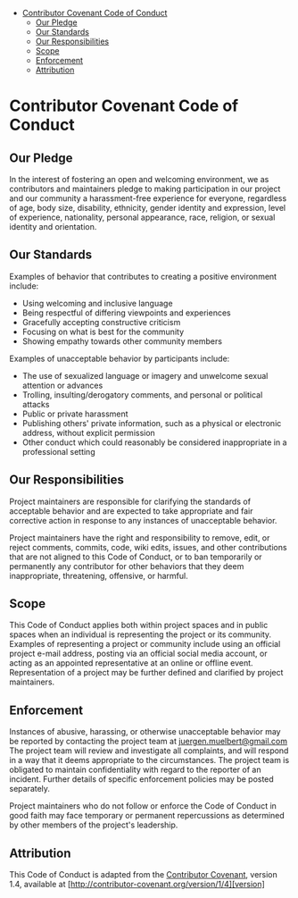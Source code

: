 <!-- START doctoc generated TOC please keep comment here to allow auto update -->
<!-- DON'T EDIT THIS SECTION, INSTEAD RE-RUN doctoc TO UPDATE -->


- [Contributor Covenant Code of Conduct](#contributor-covenant-code-of-conduct)
  - [Our Pledge](#our-pledge)
  - [Our Standards](#our-standards)
  - [Our Responsibilities](#our-responsibilities)
  - [Scope](#scope)
  - [Enforcement](#enforcement)
  - [Attribution](#attribution)

<!-- END doctoc generated TOC please keep comment here to allow auto update -->

# Contributor Covenant Code of Conduct

## Our Pledge

In the interest of fostering an open and welcoming environment, we as contributors
and maintainers pledge to making participation in our project and our community a
harassment-free experience for everyone, regardless of age, body size,
disability, ethnicity, gender identity and expression, level of experience,
nationality, personal appearance, race, religion, or sexual identity and orientation.

## Our Standards

Examples of behavior that contributes to creating a positive environment include:

- Using welcoming and inclusive language
- Being respectful of differing viewpoints and experiences
- Gracefully accepting constructive criticism
- Focusing on what is best for the community
- Showing empathy towards other community members

Examples of unacceptable behavior by participants include:

- The use of sexualized language or imagery and unwelcome sexual attention or advances
- Trolling, insulting/derogatory comments, and personal or political attacks
- Public or private harassment
- Publishing others' private information, such as a physical or electronic
  address, without explicit permission
- Other conduct which could reasonably be considered inappropriate in a
  professional setting

## Our Responsibilities

Project maintainers are responsible for clarifying the standards of acceptable
behavior and are expected to take appropriate and fair corrective action in
response to any instances of unacceptable behavior.

Project maintainers have the right and responsibility to remove, edit, or reject
comments, commits, code, wiki edits, issues, and other contributions that are
not aligned to this Code of Conduct, or to ban temporarily or permanently any
contributor for other behaviors that they deem inappropriate, threatening,
offensive, or harmful.

## Scope

This Code of Conduct applies both within project spaces and in public spaces when
an individual is representing the project or its community. Examples of representing
a project or community include using an official project e-mail address, posting
via an official social media account, or acting as an appointed representative at
an online or offline event. Representation of a project may be further defined
and clarified by project maintainers.

## Enforcement

Instances of abusive, harassing, or otherwise unacceptable behavior may be
reported by contacting the project team at juergen.muelbert@gmail.com The
project team will review and investigate all complaints, and will respond
in a way that it deems appropriate to the circumstances. The project team
is obligated to maintain confidentiality with regard to the reporter of
an incident. Further details of specific enforcement policies may be posted separately.

Project maintainers who do not follow or enforce the Code of Conduct in good
faith may face temporary or permanent repercussions as determined by other
members of the project's leadership.

## Attribution

This Code of Conduct is adapted from the [Contributor Covenant][homepage], version 1.4, available at [http://contributor-covenant.org/version/1/4][version]

[homepage]: http://contributor-covenant.org
[version]: http://contributor-covenant.org/version/1/4/

